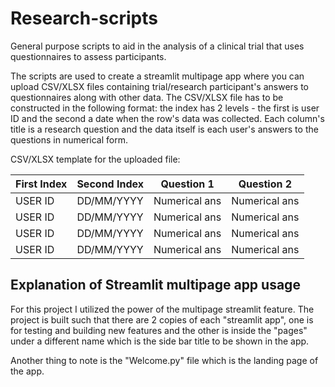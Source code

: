 # Research-scripts
General purpose scripts to aid in the analysis of a clinical trial that uses questionnaires to assess participants.

The scripts are used to create a streamlit multipage app where you can upload CSV/XLSX files containing trial/research participant's answers to questionnaires along with other data. The CSV/XLSX file has to be constructed in the following format: the index has 2 levels - the first is user ID and the second a date when the row's data was collected. Each column's title is a research question and the data itself is each user's answers to the questions in numerical form.

CSV/XLSX template for the uploaded file:

| First Index   | Second Index  | Question 1    | Question 2    | 
| ------------- | ------------- | ------------- | ------------- | 
| USER ID       | DD/MM/YYYY    | Numerical ans | Numerical ans |
| USER ID       | DD/MM/YYYY    | Numerical ans | Numerical ans |
| USER ID       | DD/MM/YYYY    | Numerical ans | Numerical ans |
| USER ID       | DD/MM/YYYY    | Numerical ans | Numerical ans |


## Explanation of Streamlit multipage app usage
For this project I utilized the power of the multipage streamlit feature.
The project is built such that there are 2 copies of each "streamlit app", one is for testing and building new features and the other is inside the "pages" under a different name which is the side bar title to be shown in the app.

Another thing to note is the "Welcome.py" file which is the landing page of the app.